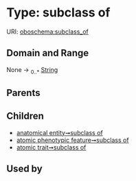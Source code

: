 
# Type: subclass of




URI: [oboschema:subclass_of](http://purl.obolibrary.org/oboschema/subclass_of)


## Domain and Range

None ->  <sub>0..*</sub> [String](types/String.md)

## Parents


## Children

 *  [anatomical entity➞subclass of](anatomical_entity_subclass_of.md)
 *  [atomic phenotypic feature➞subclass of](atomic_phenotypic_feature_subclass_of.md)
 *  [atomic trait➞subclass of](atomic_trait_subclass_of.md)

## Used by

